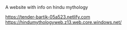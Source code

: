 A website with info on hindu mythology

https://tender-bartik-05a523.netlify.com
https://hindumythologyweb.z13.web.core.windows.net/
